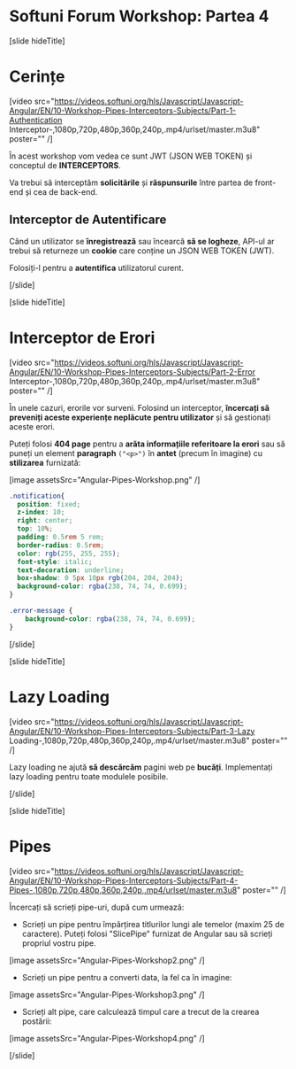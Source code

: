 # Softuni Forum Workshop: Partea 4

[slide hideTitle]

# Cerințe

[video src="https://videos.softuni.org/hls/Javascript/Javascript-Angular/EN/10-Workshop-Pipes-Interceptors-Subjects/Part-1-Authentication Interceptor-,1080p,720p,480p,360p,240p,.mp4/urlset/master.m3u8" poster="" /]


În acest workshop vom vedea ce sunt JWT (JSON WEB TOKEN) și conceptul de **INTERCEPTORS**.

Va trebui să interceptăm **solicitările** și **răspunsurile** între partea de front-end și cea de back-end.

## Interceptor de Autentificare

Când un utilizator se **înregistrează** sau încearcă **să se logheze**, API-ul ar trebui să returneze un **cookie** care conține un JSON WEB TOKEN (JWT).

Folosiți-l pentru a **autentifica** utilizatorul curent.

[/slide]

[slide hideTitle]

# Interceptor de Erori

[video src="https://videos.softuni.org/hls/Javascript/Javascript-Angular/EN/10-Workshop-Pipes-Interceptors-Subjects/Part-2-Error Interceptor-,1080p,720p,480p,360p,240p,.mp4/urlset/master.m3u8" poster="" /]

În unele cazuri, erorile vor surveni. Folosind un interceptor, **încercați să preveniți aceste experiențe neplăcute pentru utilizator** și să gestionați aceste erori.

Puteți folosi **404 page** pentru a **arăta informațiile referitoare la erori** sau să puneți un element **paragraph** `("<p>")` în **antet** (precum în imagine) cu **stilizarea** furnizată:

[image assetsSrc="Angular-Pipes-Workshop.png" /]

```css
.notification{
  position: fixed;
  z-index: 10;
  right: center;
  top: 10%;
  padding: 0.5rem 5 rem;
  border-radius: 0.5rem;
  color: rgb(255, 255, 255);
  font-style: italic;
  text-decoration: underline;
  box-shadow: 0 5px 10px rgb(204, 204, 204);
  background-color: rgba(238, 74, 74, 0.699);
}

.error-message {
    background-color: rgba(238, 74, 74, 0.699);
}

```

[/slide]

[slide hideTitle]

# Lazy Loading

[video src="https://videos.softuni.org/hls/Javascript/Javascript-Angular/EN/10-Workshop-Pipes-Interceptors-Subjects/Part-3-Lazy Loading-,1080p,720p,480p,360p,240p,.mp4/urlset/master.m3u8" poster="" /]

Lazy loading ne ajută **să descărcăm** pagini web pe **bucăți**. Implementați lazy loading pentru toate modulele posibile. 

[/slide]

[slide hideTitle]

# Pipes

[video src="https://videos.softuni.org/hls/Javascript/Javascript-Angular/EN/10-Workshop-Pipes-Interceptors-Subjects/Part-4-Pipes-,1080p,720p,480p,360p,240p,.mp4/urlset/master.m3u8" poster="" /]

Încercați să scrieți pipe-uri, după cum urmează:

- Scrieți un pipe pentru împărțirea titlurilor lungi ale temelor (maxim 25 de caractere). Puteți folosi "SlicePipe" furnizat de Angular sau să scrieți propriul vostru pipe.

[image assetsSrc="Angular-Pipes-Workshop2.png" /]

- Scrieți un pipe pentru a converti data, la fel ca în imagine:

[image assetsSrc="Angular-Pipes-Workshop3.png" /]

- Scrieți alt pipe, care calculează timpul care a trecut de la crearea postării:

[image assetsSrc="Angular-Pipes-Workshop4.png" /]

[/slide]




